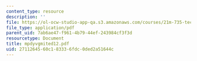 ```yaml
---
content_type: resource
description: ''
file: https://ol-ocw-studio-app-qa.s3.amazonaws.com/courses/21m-735-technical-design-scenery-mechanisms-and-special-effects-spring-2004/2711264560c183336fdc0ded2a51644c_mpdyvgmited12.pdf
file_type: application/pdf
parent_uid: 7ab6ae47-f961-4b79-44ef-243984cf3f3d
resourcetype: Document
title: mpdyvgmited12.pdf
uid: 27112645-60c1-8333-6fdc-0ded2a51644c
---
```

